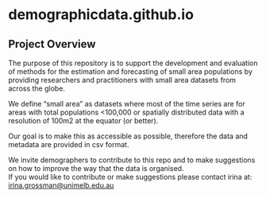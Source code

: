 # demographicdata.github.io

## Project Overview
The purpose of this repository  is to support the development and evaluation of methods for the estimation and forecasting of small area populations by providing researchers and practitioners with small area datasets from across the globe. 

We define “small area” as datasets where most of the time series are for areas with total populations <100,000  or spatially distributed data with a resolution of 100m2 at the equator (or better).  

Our goal is to make this as accessible as possible, therefore the data and metadata are provided in csv format.

We invite demographers to contribute to this repo and to make suggestions on how to improve the way that the data is organised.  
If you would like to contribute or make suggestions please contact irina at: irina.grossman@unimelb.edu.au
